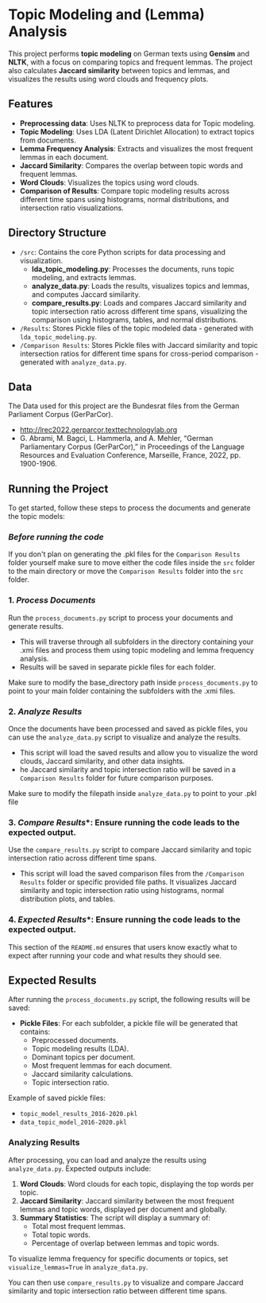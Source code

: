 # Topic Modeling and (Lemma) Analysis

This project performs **topic modeling** on German texts using **Gensim** and **NLTK**, with a focus on comparing topics and frequent lemmas. The project also calculates **Jaccard similarity** between topics and lemmas, and visualizes the results using word clouds and frequency plots.

## Features
- **Preprocessing data**: Uses NLTK to preprocess data for Topic modeling.
- **Topic Modeling**: Uses LDA (Latent Dirichlet Allocation) to extract topics from documents.
- **Lemma Frequency Analysis**: Extracts and visualizes the most frequent lemmas in each document.
- **Jaccard Similarity**: Compares the overlap between topic words and frequent lemmas.
- **Word Clouds**: Visualizes the topics using word clouds.
-  **Comparison of Results**: Compare topic modeling results across different time spans using histograms, normal distributions, and intersection ratio visualizations.

## Directory Structure
- `/src`: Contains the core Python scripts for data processing and visualization.
  - **lda_topic_modeling.py**: Processes the documents, runs topic modeling, and extracts lemmas.
  - **analyze_data.py**: Loads the results, visualizes topics and lemmas, and computes Jaccard similarity.
  - **compare_results.py**: Loads and compares Jaccard similarity and topic intersection ratio across different time spans, visualizing the comparison using histograms, tables, and normal distributions.
- `/Results`: Stores Pickle files of the topic modeled data - generated with `lda_topic_modeling.py`.
- `/Comparison Results`: Stores Pickle files with Jaccard similarity and topic intersection ratios for different time spans for cross-period comparison - generated with `analyze_data.py`.

## Data

The Data used for this project are the Bundesrat files from the German Parliament Corpus (GerParCor). 
- http://lrec2022.gerparcor.texttechnologylab.org
- G. Abrami, M. Bagci, L. Hammerla, and A. Mehler, “German Parliamentary Corpus (GerParCor),” in Proceedings of the Language Resources and Evaluation Conference, Marseille, France, 2022, pp. 1900-1906.

## Running the Project

To get started, follow these steps to process the documents and generate the topic models:

### *Before running the code* 
If you don't plan on generating the .pkl files for the `Comparison Results` folder yourself make sure to move either the code files inside the `src` folder to the main directory or move the `Comparison Results` folder into the `src` folder.

### 1. *Process Documents*
Run the `process_documents.py` script to process your documents and generate results.
- This will traverse through all subfolders in the directory containing your .xmi files and process them using topic modeling and lemma frequency analysis.
- Results will be saved in separate pickle files for each folder.

Make sure to modify the base_directory path inside `process_documents.py` to point to your main folder containing the subfolders with the .xmi files.

### 2. *Analyze Results*
Once the documents have been processed and saved as pickle files, you can use the `analyze_data.py` script to visualize and analyze the results.
- This script will load the saved results and allow you to visualize the word clouds, Jaccard similarity, and other data insights.
- he Jaccard similarity and topic intersection ratio will be saved in a `Comparison Results` folder for future comparison purposes.

Make sure to modify the filepath inside `analyze_data.py` to point to your .pkl file

### 3. *Compare Results**: Ensure running the code leads to the expected output.
Use the `compare_results.py` script to compare Jaccard similarity and topic intersection ratio across different time spans.
- This script will load the saved comparison files from the `/Comparison Results` folder or specific provided file paths.
It visualizes Jaccard similarity and topic intersection ratio using histograms, normal distribution plots, and tables.

### 4. *Expected Results**: Ensure running the code leads to the expected output.
This section of the `README.md` ensures that users know exactly what to expect after running your code and what results they should see.

## Expected Results

After running the `process_documents.py` script, the following results will be saved:

- **Pickle Files**: For each subfolder, a pickle file will be generated that contains:
  - Preprocessed documents.
  - Topic modeling results (LDA).
  - Dominant topics per document.
  - Most frequent lemmas for each document.
  - Jaccard similarity calculations.
  - Topic intersection ratio.

Example of saved pickle files: 
- `topic_model_results_2016-2020.pkl`
- `data_topic_model_2016-2020.pkl`

### Analyzing Results

After processing, you can load and analyze the results using `analyze_data.py`. Expected outputs include:

1. **Word Clouds**: Word clouds for each topic, displaying the top words per topic.
2. **Jaccard Similarity**: Jaccard similarity between the most frequent lemmas and topic words, displayed per document and globally.
3. **Summary Statistics**: The script will display a summary of:
   - Total most frequent lemmas.
   - Total topic words.
   - Percentage of overlap between lemmas and topic words.
   
To visualize lemma frequency for specific documents or topics, set `visualize_lemmas=True` in `analyze_data.py`.

You can then use `compare_results.py` to visualize and compare Jaccard similarity and topic intersection ratio between different time spans.
